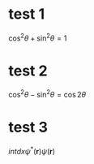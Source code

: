 # test 1
$\cos^{2}\theta + \sin^{2}\theta = 1$

# test 2
$\cos^{2}\theta - \sin^{2}\theta = \cos 2\theta$

# test 3
$int dx \psi^{*}(\mathbf{r}) \psi(\mathbf{r})$
